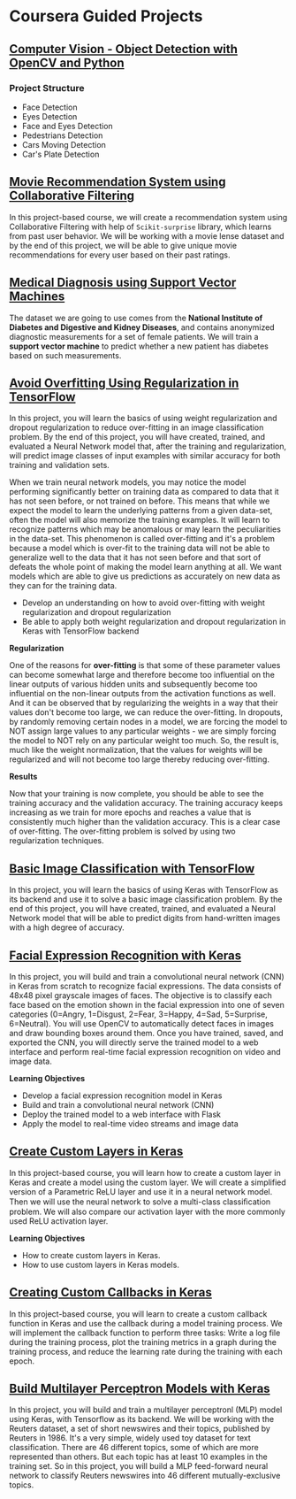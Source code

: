 # **Coursera Guided Projects**

## [Computer Vision - Object Detection with OpenCV and Python](https://github.com/shejz/Coursera-guided-projects/tree/master/Computer%20Vision%20-%20Object%20Detection%20with%20OpenCV%20and%20Python)

### **Project Structure**
- Face Detection
- Eyes Detection
- Face and Eyes Detection
- Pedestrians Detection
- Cars Moving Detection
- Car's Plate Detection

## [Movie Recommendation System using Collaborative Filtering](https://github.com/shejz/Coursera-guided-projects/tree/master/Movie%20Recommendation%20System%20using%20Collaborative%20Filtering)
In this project-based course, we will create a recommendation system using Collaborative Filtering with help of `Scikit-surprise` library, which learns from past user behavior. We will be working with a movie lense dataset and by the end of this project, we will be able to give unique movie recommendations for every user based on their past ratings.

## [Medical Diagnosis using Support Vector Machines](https://github.com/shejz/Coursera-guided-projects/tree/master/Medical%20Diagnosis%20using%20Support%20Vector%20Machines)
The dataset we are going to use comes from the **National Institute of Diabetes and Digestive and Kidney Diseases**, and contains anonymized diagnostic measurements for a set of female patients.  We will train a **support vector machine** to predict whether a new patient has diabetes based on such measurements.

## [Avoid Overfitting Using Regularization in TensorFlow](https://github.com/shejz/Coursera-guided-projects/tree/master/Avoid%20Overfitting%20Using%20Regularization%20in%20TensorFlow)
In this project, you will learn the basics of using weight regularization and dropout regularization to reduce over-fitting in an image classification problem. By the end of this project, you will have created, trained, and evaluated a Neural Network model that, after the training and regularization, will predict image classes of input examples with similar accuracy for both training and validation sets.

When we train neural network models, you may notice the model performing significantly better on training data as compared to data that it has not seen before, or not trained on before. This means that while we expect the model to learn the underlying patterns from a given data-set, often the model will also memorize the training examples. It will learn to recognize patterns which may be anomalous or may learn the peculiarities in the data-set. This phenomenon is called over-fitting and it's a problem because a model which is over-fit to the training data will not be able to generalize well to the data that it has not seen before and that sort of defeats the whole point of making the model learn anything at all. We want models which are able to give us predictions as accurately on new data as they can for the training data.

- Develop an understanding on how to avoid over-fitting with weight regularization and dropout regularization
- Be able to apply both weight regularization and dropout regularization in Keras with TensorFlow backend

**Regularization**

One of the reasons for **over-fitting** is that some of these parameter values can become somewhat large and therefore become too influential on the linear outputs of various hidden units and subsequently become too influential on the non-linear outputs from the activation functions as well. And it can be observed that by regularizing the weights in a way that their values don't become too large, we can reduce the over-fitting. In dropouts, by randomly removing certain nodes in a model, we are forcing the model to NOT assign large values to any particular weights - we are simply forcing the model to NOT rely on any particular weight too much. So, the result is, much like the weight normalization, that the values for weights will be regularized and will not become too large thereby reducing over-fitting.

**Results**

Now that your training is now complete, you should be able to see the training accuracy and the validation accuracy. The training accuracy keeps increasing as we train for more epochs and reaches a value that is consistently much higher than the validation accuracy. This is a clear case of over-fitting. The over-fitting problem is solved by using two regularization techniques.

## [Basic Image Classification with TensorFlow](https://github.com/shejz/Coursera-guided-projects/tree/master/Basic%20Image%20Classification%20with%20TensorFlow)
In this project, you will learn the basics of using Keras with TensorFlow as its backend and use it to solve a basic image classification problem. By the end of this project, you will have created, trained, and evaluated a Neural Network model that will be able to predict digits from hand-written images with a high degree of accuracy. 

## [Facial Expression Recognition with Keras](https://github.com/shejz/Coursera-guided-projects/tree/master/Facial%20Recognition%20with%20Keras)
In this project, you will build and train a convolutional neural network (CNN) in Keras from scratch to recognize facial expressions. The data consists of 48x48 pixel grayscale images of faces. The objective is to classify each face based on the emotion shown in the facial expression into one of seven categories (0=Angry, 1=Disgust, 2=Fear, 3=Happy, 4=Sad, 5=Surprise, 6=Neutral). You will use OpenCV to automatically detect faces in images and draw bounding boxes around them. Once you have trained, saved, and exported the CNN, you will directly serve the trained model to a web interface and perform real-time facial expression recognition on video and image data. 

**Learning Objectives**

- Develop a facial expression recognition model in Keras
- Build and train a convolutional neural network (CNN)
- Deploy the trained model to a web interface with Flask
- Apply the model to real-time video streams and image data

## [Create Custom Layers in Keras](https://github.com/shejz/Coursera-guided-projects/tree/master/Create%20Custom%20Layers%20in%20Keras)
In this project-based course, you will learn how to create a custom layer in Keras and create a model using the custom layer. We will create a simplified version of a Parametric ReLU layer and use it in a neural network model. Then we will use the neural network to solve a multi-class classiﬁcation problem. We will also compare our activation layer with the more commonly used ReLU activation layer.

**Learning Objectives**

- How to create custom layers in Keras.
- How to use custom layers in Keras models.

## [Creating Custom Callbacks in Keras](https://github.com/shejz/Coursera-guided-projects/tree/master/Creating%20Custom%20Callbacks%20in%20Keras)
In this project-based course, you will learn to create a custom callback function in Keras and use the callback during a model training process. We will implement the callback function to perform three tasks: Write a log file during the training process, plot the training metrics in a graph during the training process, and reduce the learning rate during the training with each epoch.

## [Build Multilayer Perceptron Models with Keras](https://github.com/shejz/Coursera-guided-projects/tree/master/Build%20Multilayer%20Perceptron%20Models%20with%20Keras)
In this project, you will build and train a multilayer perceptronl (MLP) model using Keras, with Tensorflow as its backend. We will be working with the Reuters dataset, a set of short newswires and their topics, published by Reuters in 1986. It's a very simple, widely used toy dataset for text classification. There are 46 different topics, some of which are more represented than others. But each topic has at least 10 examples in the training set. So in this project, you will build a MLP feed-forward neural network to classify Reuters newswires into 46 different mutually-exclusive topics.


